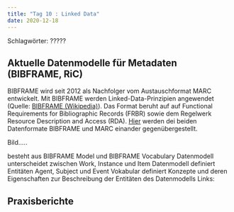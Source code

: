 ```yaml
---
title: "Tag 10 : Linked Data"
date: 2020-12-18
---
```


Schlagwörter: ?????



## Aktuelle Datenmodelle für Metadaten (BIBFRAME, RiC)

BIBFRAME wird seit 2012 als Nachfolger vom Austauschformat MARC entwickelt. Mit BIBFRAME werden Linked-Data-Prinzipien angewendet (Quelle: [BIBFRAME (Wikipedia)](https://de.wikipedia.org/wiki/BIBFRAME)).
Das Format beruht auf auf Functional Requirements for Bibliographic Records (FRBR) sowie dem Regelwerk Resource Description and Access (RDA).
[Hier](https://id.loc.gov/tools/bibframe/comparebf-lccn/2018958785.xml) werden dei beiden Datenformate BIBFRAME und MARC einander gegenübergestellt.


Bild.....

besteht aus BIBFRAME Model und BIBFRAME Vocabulary
Datenmodell unterscheidet zwischen Work, Instance und Item
Datenmodell definiert Entitäten Agent, Subject und Event
Vokabular definiert Konzepte und deren Eigenschaften zur Beschreibung der Entitäten des Datenmodells
Links:





## Praxisberichte


